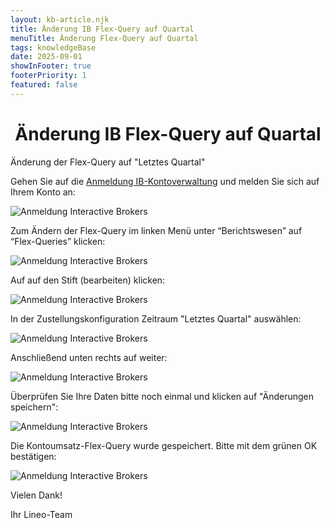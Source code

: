 ```yaml
---
layout: kb-article.njk
title: Änderung IB Flex-Query auf Quartal
menuTitle: Änderung Flex-Query auf Quartal
tags: knowledgeBase
date: 2025-09-01
showInFooter: true
footerPriority: 1
featured: false
---
```


# <center>Änderung IB Flex-Query auf Quartal</center>

Änderung der Flex-Query auf "Letztes Quartal"

Gehen Sie auf die [Anmeldung IB-Kontoverwaltung](https://www.interactivebrokers.ie/sso/Login?RL=1) und melden Sie sich auf Ihrem Konto an:

![Anmeldung Interactive Brokers](/assets/images/anleitungen/anbindung/01-anmeldung-ib.png)

Zum Ändern der Flex-Query im linken Menü unter “Berichtswesen” auf “Flex-Queries” klicken:

![Anmeldung Interactive Brokers](/assets/images/anleitungen/anbindung/02-menue-berichtswesen.png)

Auf auf den Stift (bearbeiten) klicken:

![Anmeldung Interactive Brokers](/assets/images/anleitungen/aenderung-quartal/01-flex-query-bearbeiten.png)

In der Zustellungskonfiguration Zeitraum "Letztes Quartal" auswählen:

![Anmeldung Interactive Brokers](/assets/images/anleitungen/aenderung-quartal/02-bearbeiten.png)

Anschließend unten rechts auf weiter:

![Anmeldung Interactive Brokers](/assets/images/anleitungen/aenderung-quartal/03-weiter.png)

Überprüfen Sie Ihre Daten bitte noch einmal und klicken auf "Änderungen speichern":

![Anmeldung Interactive Brokers](/assets/images/anleitungen/aenderung-quartal/04-aenderungen-speichern.png)

Die Kontoumsatz-Flex-Query wurde gespeichert. Bitte mit dem grünen OK bestätigen:

![Anmeldung Interactive Brokers](/assets/images/anleitungen/aenderung-quartal/05-ok.png)

Vielen Dank!

Ihr Lineo-Team
